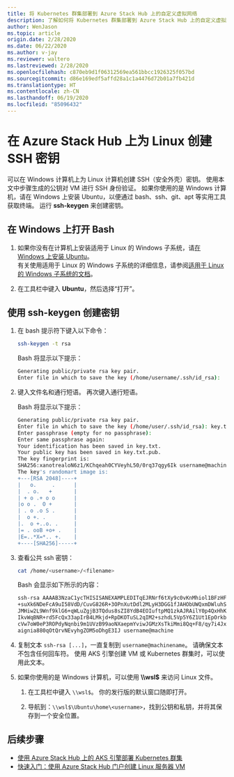 ```yaml
---
title: 将 Kubernetes 群集部署到 Azure Stack Hub 上的自定义虚拟网络
description: 了解如何将 Kubernetes 群集部署到 Azure Stack Hub 上的自定义虚拟网络。
author: WenJason
ms.topic: article
origin.date: 2/28/2020
ms.date: 06/22/2020
ms.author: v-jay
ms.reviewer: waltero
ms.lastreviewed: 2/28/2020
ms.openlocfilehash: c870eb9d1f06312569ea561bbcc1926325f057bd
ms.sourcegitcommit: d86e169edf5affd28a1c1a4476d72b01a7fb421d
ms.translationtype: HT
ms.contentlocale: zh-CN
ms.lasthandoff: 06/19/2020
ms.locfileid: "85096432"
---
```

# <a name="create-an-ssh-key-for-linux-on-azure-stack-hub"></a>在 Azure Stack Hub 上为 Linux 创建 SSH 密钥

可以在 Windows 计算机上为 Linux 计算机创建 SSH（安全外壳）密钥。 使用本文中步骤生成的公钥对 VM 进行 SSH 身份验证。 如果你使用的是 Windows 计算机，请在 Windows 上安装 Ubuntu，以便通过 bash、ssh、git、apt 等实用工具获取终端。 运行 **ssh-keygen** 来创建密钥。

## <a name="open-bash-on-windows"></a>在 Windows 上打开 Bash

1. 如果你没有在计算机上安装适用于 Linux 的 Windows 子系统，请[在 Windows 上安装 Ubuntu](https://www.microsoft.com/en-us/p/ubuntu/9nblggh4msv6?activetab=pivot:overviewtab)。  
    有关使用适用于 Linux 的 Windows 子系统的详细信息，请参阅[适用于 Linux 的 Windows 子系统的文档](https://docs.microsoft.com/windows/wsl/about)。

2. 在工具栏中键入 **Ubuntu**，然后选择“打开”。

## <a name="create-a-key-with-ssh-keygen"></a>使用 ssh-keygen 创建密钥

1. 在 bash 提示符下键入以下命令：

    ```bash  
    ssh-keygen -t rsa
    ```

    Bash 将显示以下提示：

    ```bash
    Generating public/private rsa key pair.
    Enter file in which to save the key (/home/username/.ssh/id_rsa):
    ```

2. 键入文件名和通行短语。 再次键入通行短语。

    Bash 将显示以下提示：

    ```bash
    Generating public/private rsa key pair.
    Enter file in which to save the key (/home/user/.ssh/id_rsa): key.txt
    Enter passphrase (empty for no passphrase):
    Enter same passphrase again:
    Your identification has been saved in key.txt.
    Your public key has been saved in key.txt.pub.
    The key fingerprint is:
    SHA256:xanotrealoN6z1/KChqeah0CYVeyhL50/0rq37qgy6Ik username@machine
    The key's randomart image is:
    +---[RSA 2048]----+
    |   o.     .      |
    |  . o.   +       |
    | + o .+ o o      |
    |o o .  O +       |
    | . o .o S .      |
    |  o +. .         |
    |.  o +..o. .     |
    |= . ooB +o+ .    |
    |E=..*X=*.. +.    |
    +----[SHA256]-----+
    ```

3. 查看公共 ssh 密钥：

    ```bash
    cat /home/<username>/<filename>
    ```

    Bash 会显示如下所示的内容：

    ```bash
    ssh-rsa AAAAB3NzaC1ycTHISISANEXAMPLEDITqEJRNrf6tXy9c0vKnMhiol1BFzHFV3
    +suXk6NDeFcA9uI58VdD/CuvG826R+3OPnXutDdl2MLyH3DGG1fJAHObUWQxmDWluhSGb
    JMHiw2L9Wnf9klG6+qWLuZgjB3TQdus8sZI8YdB4EOIuftpMQ1zkAJRAilY0p4QxHhKbU
    IkvWqBNR+rd5FcQx33apIrB4LMkjd+RpDKOTuSL2qIM2+szhdL5Vp5Y6Z1Ut1EpOrkbg1
    cVw7oW0eP3ROPdyNqnbi9m1UVzB99aoNXaepmYviwJGMzXsTkiMmi8Qq+F8/qy7i4Jxl0
    aignia880qOtQrvNEvyhgZOM5oDhgE3IJ username@machine
    ```

4. 复制文本 `ssh-rsa [...]`，一直复制到 `username@machinename`。 请确保文本不包含任何回车符。 使用 AKS 引擎创建 VM 或 Kubernetes 群集时，可以使用此文本。

5. 如果你使用的是 Windows 计算机，可以使用 **\\\\wsl$** 来访问 Linux 文件。

    1. 在工具栏中键入 `\\wsl$`。 你的发行版的默认窗口随即打开。

    2. 导航到：`\\wsl$\Ubuntu\home\<username>`，找到公钥和私钥，并将其保存到一个安全位置。

## <a name="next-steps"></a>后续步骤

- [使用 Azure Stack Hub 上的 AKS 引擎部署 Kubernetes 群集](azure-stack-kubernetes-aks-engine-deploy-cluster.md)
- [快速入门：使用 Azure Stack Hub 门户创建 Linux 服务器 VM](azure-stack-quick-linux-portal.md)